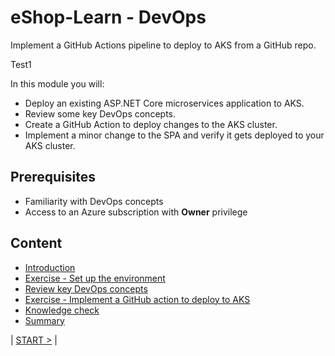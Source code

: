 # eShop-Learn - DevOps

Implement a GitHub Actions pipeline to deploy to AKS from a GitHub repo.


Test1

In this module you will:

- Deploy an existing ASP.NET Core microservices application to AKS.
- Review some key DevOps concepts.
- Create a GitHub Action to deploy changes to the AKS cluster.
- Implement a minor change to the SPA and verify it gets deployed to your AKS cluster.

## Prerequisites

- Familiarity with DevOps concepts
- Access to an Azure subscription with **Owner** privilege

## Content

- [Introduction](doc/introduction.md)
- [Exercise - Set up the environment](doc/environment-setup.md)
- [Review key DevOps concepts](doc/review-devops-concepts.md)
- [Exercise - Implement a GitHub action to deploy to AKS](doc/implement-github-action-deploy-to-aks.md)
- [Knowledge check](doc/knowledge-check.md)
- [Summary](doc/summary.md)

| [START >](doc/introduction.md) |